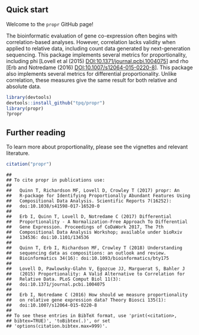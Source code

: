 <!-- README.md is generated from README.Rmd. Please edit that file -->
Quick start
-----------

Welcome to the `propr` GitHub page!

The bioinformatic evaluation of gene co-expression often begins with correlation-based analyses. However, correlation lacks validity when applied to relative data, including count data generated by next-generation sequencing. This package implements several metrics for proportionality, including phi \[Lovell et al (2015) <DOI:10.1371/journal.pcbi.1004075>\] and rho \[Erb and Notredame (2016) <DOI:10.1007/s12064-015-0220-8>\]. This package also implements several metrics for differential proportionality. Unlike correlation, these measures give the same result for both relative and absolute data.

``` r
library(devtools)
devtools::install_github("tpq/propr")
library(propr)
?propr
```

Further reading
---------------

To learn more about proportionality, please see the vignettes and relevant literature.

``` r
citation("propr")
```

    ## 
    ## To cite propr in publications use:
    ## 
    ##   Quinn T, Richardson MF, Lovell D, Crowley T (2017) propr: An
    ##   R-package for Identifying Proportionally Abundant Features Using
    ##   Compositional Data Analysis. Scientific Reports 7(16252):
    ##   doi:10.1038/s41598-017-16520-0
    ## 
    ##   Erb I, Quinn T, Lovell D, Notredame C (2017) Differential
    ##   Proportionality - A Normalization-Free Approach To Differential
    ##   Gene Expression. Proceedings of CoDaWork 2017, The 7th
    ##   Compositional Data Analysis Workshop; available under bioRxiv
    ##   134536: doi:10.1101/134536
    ## 
    ##   Quinn T, Erb I, Richardson MF, Crowley T (2018) Understanding
    ##   sequencing data as compositions: an outlook and review.
    ##   Bioinformatics 34(16): doi:10.1093/bioinformatics/bty175
    ## 
    ##   Lovell D, Pawlowsky-Glahn V, Egozcue JJ, Marguerat S, Bahler J
    ##   (2015) Proportionality: A Valid Alternative to Correlation for
    ##   Relative Data. PLoS Comput Biol 11(3):
    ##   doi:10.1371/journal.pcbi.1004075
    ## 
    ##   Erb I, Notredame C (2016) How should we measure proportionality
    ##   on relative gene expression data? Theory Biosci 135(1):
    ##   doi:10.1007/s12064-015-0220-8
    ## 
    ## To see these entries in BibTeX format, use 'print(<citation>,
    ## bibtex=TRUE)', 'toBibtex(.)', or set
    ## 'options(citation.bibtex.max=999)'.
